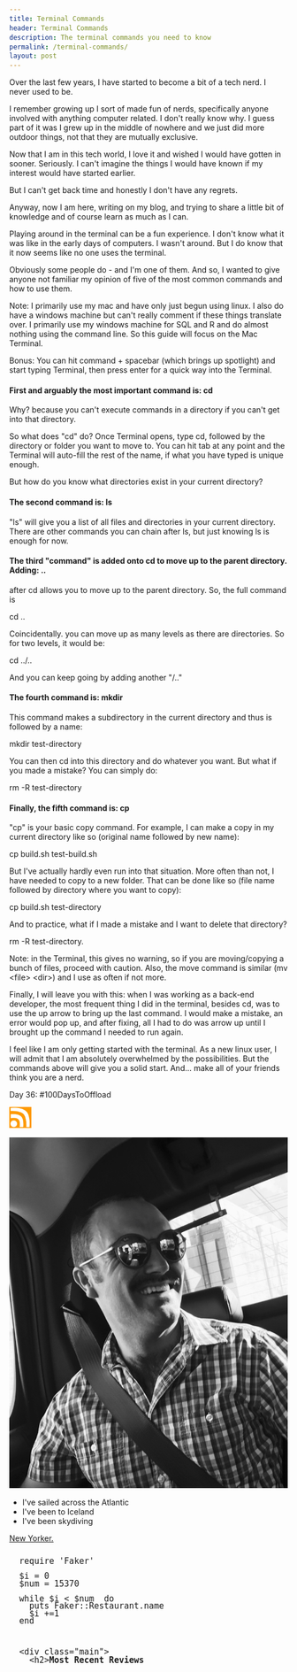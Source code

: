 ```yaml
---
title: Terminal Commands
header: Terminal Commands
description: The terminal commands you need to know
permalink: /terminal-commands/
layout: post
---
```


Over the last few years, I have started to become a bit of a tech nerd. I never used to be.

I remember growing up I sort of made fun of nerds, specifically anyone involved with anything computer related. I don't really know why. I guess part of it was I grew up in the middle of nowhere and we just did more outdoor things, not that they are mutually exclusive.

Now that I am in this tech world, I love it and wished I would have gotten in sooner. Seriously. I can't imagine the things I would have known if my interest would have started earlier.

But I can't get back time and honestly I don't have any regrets.

Anyway, now I am here, writing on my blog, and trying to share a little bit of knowledge and of course learn as much as I can.

Playing around in the terminal can be a fun experience. I don't know what it was like in the early days of computers. I wasn't around. But I do know that it now seems like no one uses the terminal.

Obviously some people do - and I'm one of them. And so, I wanted to give anyone not familiar my opinion of five of the most common commands and how to use them.

Note: I primarily use my mac and have only just begun using linux. I also do have a windows machine but can't really comment if these things translate over. I primarily use my windows machine for SQL and R and do almost nothing using the command line. So this guide will focus on the Mac Terminal.

Bonus: You can hit command + spacebar (which brings up spotlight) and start typing Terminal, then press enter for a quick way into the Terminal.


<h4>First and arguably the most important command is:    cd </h4>

Why? because you can't execute commands in a directory if you can't get into that directory.

So what does "cd" do? Once Terminal opens, type cd, followed by the directory or folder you want to move to. You can hit tab at any point and the Terminal will auto-fill the rest of the name, if what you have typed is unique enough.

But how do you know what directories exist in your current directory?


<h4>The second command is:   ls </h4>

"ls" will give you a list of all files and directories in your current directory. There are other commands you can chain after ls, but just knowing ls is enough for now.


<h4>The third "command" is added onto cd to move up to the parent directory. Adding: ..</h4>

after cd allows you to move up to the parent directory. So, the full command is

cd ..

Coincidentally. you can move up as many levels as there are directories. So for two levels, it would be:

cd ../..

And you can keep going by adding another "/.."


<h4>The fourth command is: mkdir </h4>

This command makes a subdirectory in the current directory and thus is followed by a name:

mkdir test-directory

You can then cd into this directory and do whatever you want. But what if you made a mistake? You can simply do:

rm -R test-directory


<h4>Finally, the fifth command is:  cp</h4>

"cp" is your basic copy command. For example, I can make a copy in my current directory like so (original name followed by new name):

cp build.sh test-build.sh

But I've actually hardly even run into that situation. More often than not, I have needed to copy to a new folder. That can be done like so (file name followed by directory where you want to copy):

cp build.sh test-directory

And to practice, what if I made a mistake and I want to delete that directory?

rm -R test-directory.

Note: in the Terminal, this gives no warning, so if you are moving/copying a bunch of files, proceed with caution. Also, the move command is similar (mv &lt;file&gt; &lt;dir&gt;) and I use as often if not more.

Finally, I will leave you with this: when I was working as a back-end developer, the most frequent thing I did in the terminal, besides cd, was to use the up arrow to bring up the last command. I would make a mistake, an error would pop up, and after fixing, all I had to do was arrow up until I brought up the command I needed to run again.

I feel like I am only getting started with the terminal. As a new linux user, I will admit that I am absolutely overwhelmed by the possibilities. But the commands above will give you a solid start. And... make all of your friends think you are a nerd.

Day 36: #100DaysToOffload

<a href="https://blog.mooreanalysis.com/feed.xml"><img src="/assets/images/rss_feed.jpg" style="opacity:1;" width="40"/></a>

<img src="/assets/images/profilepic.jpg" />

<ul>
  <li>I've sailed across the Atlantic</li>
  <li>I've been to Iceland</li>
  <li>I've been skydiving</li>
</ul>

<a href="https://www.newyorker.com/magazine/2017/11/27/the-serial-killer-detector">New Yorker.</a>

<pre style="line-height:.9;">
<code style="font-size:15px;">
  require 'Faker'

  $i = 0
  $num = 15370

  while $i < $num  do
    puts Faker::Restaurant.name
    $i +=1
  end
</code>
</pre>

<pre style="line-height:1;">
<code style="font-size:15px;">
  &lt;div class="main"&gt;
    &lt;h2><b>Most Recent Reviews</b></h2&gt;
    &lt;?php $lines = file('top3.txt');
    foreach($lines as $line){echo $line;}?><br&gt;
  &lt;/div&gt;
</code>
</pre>
